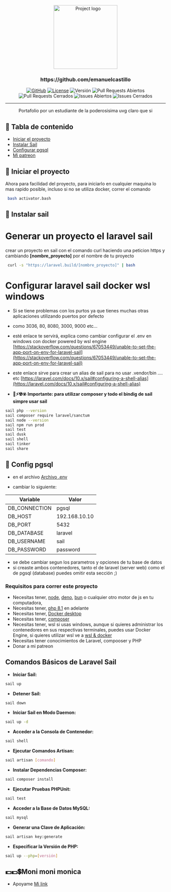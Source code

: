 <p align="center">
  <a href="https://github.com/emanuelcastillo" rel="noopener">
 <img width=200px height=200px src="https://i.imgur.com/6wj0hh6.jpg" alt="Project logo"></a>
</p>

<h3 align="center">https://github.com/emanuelcastillo</h3>

<div align="center">

<!-- [![Build Status](https://travis-ci.com/emanuelcastillo/portafolio-laravel-sail-docker.svg?branch=main)](https://travis-ci.com/emanuelcastillo/portafolio-laravel-sail-docker)
[![Coverage Status](https://coveralls.io/repos/github/emanuelcastillo/portafolio-laravel-sail-docker/badge.svg?branch=main)](https://coveralls.io/github/emanuelcastillo/portafolio-laravel-sail-docker?branch=main) -->
[![GitHub](https://img.shields.io/badge/GitHub-Sigueme-ff69b4)](https://github.com/emanuelcastillo)
[![License](https://img.shields.io/badge/License-MIT-blue.svg)](https://opensource.org/licenses/MIT)
![Versión](https://img.shields.io/badge/Versión-1.0.0-brightgreen)
![Pull Requests Abiertos](https://img.shields.io/github/issues-pr/emanuelcastillo/portafolio-laravel-sail-docker)
![Pull Requests Cerrados](https://img.shields.io/github/issues-pr-closed/emanuelcastillo/portafolio-laravel-sail-docker)
![Issues Abiertos](https://img.shields.io/github/issues/emanuelcastillo/portafolio-laravel-sail-docker)
![Issues Cerrados](https://img.shields.io/github/issues-closed/emanuelcastillo/portafolio-laravel-sail-docker)

</div>

---

<p align="center"> Portafolio por un estudiante de la poderosisima uvg claro que si
    <br> 
</p>

## 📝 Tabla de contenido 
- [Iniciar el proyecto](#init_project)
- [Instalar Sail](#instalar_sail)
- [Configurar pgsql](#configurar_pgsql)
- [Mi patreon](#patreon)


## 🤖 Iniciar el proyecto <a name = "init_project"></a>
Ahora para facilidad del proyecto, para iniciarlo en cualquier maquina lo mas rapido posible, incluso si no se utiliza docker,
correr el comando
```bash
 bash activator.bash
```

## 🧐 Instalar sail <a name = "instalar_sail"></a>

# Generar un proyecto el laravel sail

crear un proyecto en sail con el comando curl haciendo una peticion https y cambiando **[nombre_proyecto]** por el nombre de tu proyecto

```bash
 curl -s "https://laravel.build/[nombre_proyecto]" | bash
```


# Configurar laravel sail docker wsl windows

- Si se tiene problemas con los purtos ya que tienes muchas otras aplicaciones utilizando puertos por defecto 
- como 3036, 80, 8080, 3000, 9000 etc...
- esté enlace te servirá, explica como cambiar configurar el .env en windows con docker powered by wsl engine
[https://stackoverflow.com/questions/67053449/unable-to-set-the-app-port-on-env-for-laravel-sail](https://stackoverflow.com/questions/67053449/unable-to-set-the-app-port-on-env-for-laravel-sail)

- este enlace sirve para crear un alias de sail para no usar .vendor/bin .... etc
[https://laravel.com/docs/10.x/sail#configuring-a-shell-alias](https://laravel.com/docs/10.x/sail#configuring-a-shell-alias)


- **🚧⚡☢️☣️ Importante: para utilizar composer y todo el bindig de sail simpre usar sail**
```bash
sail php --version
sail composer require laravel/sanctum
sail node --version
sail npm run prod
sail test
sail dusk
sail shell
sail tinker
sail share
```

## 🏁 Config pgsql <a name = "configurar_pgsql"></a>

- en el archivo
[Archivo .env](.env)

- cambiar lo siguiente:


| Variable        | Valor                  |
| --------------- | ---------------------- |
| DB_CONNECTION   | pgsql                  |
| DB_HOST         | 192.168.10.10          |
| DB_PORT         | 5432                   |
| DB_DATABASE     | laravel                |
| DB_USERNAME     | sail                   |
| DB_PASSWORD     | password               |



- se debe cambiar segun los parametros y opciones de tu base de datos
- si creaste ambos contenedores, tanto el de laravel (server web) como el de pgsql (database) puedes omitir esta sección ;)

### Requisitos para correr este proyecto

- Necesitas tener, [node](https://nodejs.org/en/download), [deno](https://deno.com/), [bun](https://bun.sh/) o cualquier otro motor de js en tu computadora,
- Necesitas tener, [php 8.1](https://www.php.net/downloads.php) en adelante
- Necesitas tener, [Docker desktop](https://www.docker.com/products/docker-desktop/)
- Necesitas tener, [composer](https://getcomposer.org/download/)
- Necesitas tener, wsl si usas windows, aunque si quieres administrar los contenedores en sus respectivas terminales, puedes usar Docker Engine, si quieres utilizar wsl ve a [wsl & docker](https://docs.docker.com/desktop/wsl/)
- Necesitas tener conocimientos de Laravel, compooser y PHP
- Donar a mi patreon 

## Comandos Básicos de Laravel Sail

- **Iniciar Sail:**
```bash
sail up
```
- **Detener Sail:**

```bash
sail down
```
- **Iniciar Sail en Modo Daemon:**

```bash
sail up -d
```
- **Acceder a la Consola de Contenedor:**

```bash
sail shell
```
- **Ejecutar Comandos Artisan:**

```bash
sail artisan [comando]
```
- **Instalar Dependencias Composer:**

```bash
sail composer install
```
- **Ejecutar Pruebas PHPUnit:**

```bash
sail test
```
- **Acceder a la Base de Datos MySQL:**

```bash
sail mysql
```
- **Generar una Clave de Aplicación:**

```bash
sail artisan key:generate
```
- **Especificar la Versión de PHP:**

```bash
sail up --php=[versión]
```

## 💵💵💲Moni moni monica <a name = "patreon"></a>
- Apoyame
[Mi link](https://adsgt.com)